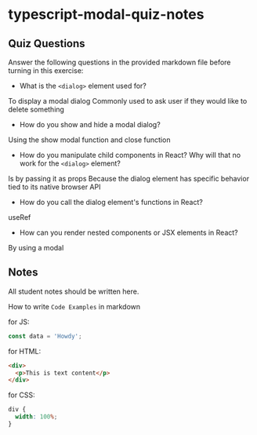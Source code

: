 # typescript-modal-quiz-notes

## Quiz Questions

Answer the following questions in the provided markdown file before turning in this exercise:

- What is the `<dialog>` element used for?

To display a modal dialog
Commonly used to ask user if they would like to delete something

- How do you show and hide a modal dialog?

Using the show modal function and close function

- How do you manipulate child components in React? Why will that no work for the `<dialog>` element?

Is by passing it as props
Because the dialog element has specific behavior tied to its native browser API

- How do you call the dialog element's functions in React?

useRef

- How can you render nested components or JSX elements in React?

By using a modal

## Notes

All student notes should be written here.

How to write `Code Examples` in markdown

for JS:

```javascript
const data = 'Howdy';
```

for HTML:

```html
<div>
  <p>This is text content</p>
</div>
```

for CSS:

```css
div {
  width: 100%;
}
```
